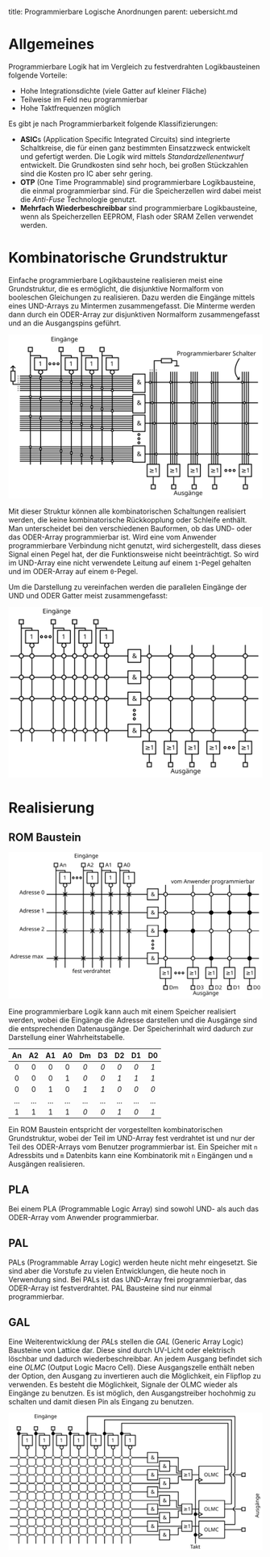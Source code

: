 title: Programmierbare Logische Anordnungen
parent: uebersicht.md

# Allgemeines
Programmierbare Logik hat im Vergleich zu festverdrahten Logikbausteinen folgende Vorteile:

* Hohe Integrationsdichte (viele Gatter auf kleiner Fläche)
* Teilweise im Feld neu programmierbar
* Hohe Taktfrequenzen möglich

Es gibt je nach Programmierbarkeit folgende Klassifizierungen:

* **ASIC**s (Application Specific Integrated Circuits) sind integrierte Schaltkreise, die für einen ganz bestimmten Einsatzzweck entwickelt und gefertigt werden. Die Logik wird mittels *Standardzellenentwurf* entwickelt. Die Grundkosten sind sehr hoch, bei großen Stückzahlen sind die Kosten pro IC aber sehr gering.
* **OTP** (One Time Programmable) sind programmierbare Logikbausteine, die einmal programmierbar sind. Für die Speicherzellen wird dabei meist die *Anti-Fuse* Technologie genutzt.
* **Mehrfach Wiederbeschreibbar** sind programmierbare Logikbausteine, wenn als Speicherzellen EEPROM, Flash oder SRAM Zellen verwendet werden.

# Kombinatorische Grundstruktur
Einfache programmierbare Logikbausteine realisieren meist eine Grundstruktur, die es ermöglicht, die disjunktive Normalform von booleschen Gleichungen zu realisieren. Dazu werden die Eingänge mittels eines UND-Arrays zu Mintermen zusammengefasst. Die Minterme werden dann durch ein ODER-Array zur disjunktiven Normalform zusammengefasst und an die Ausgangspins geführt.

![Realisierung mittels disjunktiver Minimalform](pla_extended.svg)

Mit dieser Struktur können alle kombinatorischen Schaltungen realisiert werden, die keine kombinatorische Rückkopplung oder Schleife enthält. Man  unterscheidet bei den verschiedenen Bauformen, ob das UND- oder das ODER-Array programmierbar ist. Wird eine vom Anwender programmierbare Verbindung nicht genutzt, wird sichergestellt, dass dieses Signal einen Pegel hat, der die Funktionsweise nicht beeinträchtigt. So wird im UND-Array eine nicht verwendete Leitung auf einem `1`-Pegel gehalten und im ODER-Array auf einem `0`-Pegel.

Um die Darstellung zu vereinfachen werden die parallelen Eingänge der UND und ODER Gatter meist zusammengefasst:

![Vereinfachte Darstellung](pla.svg)

# Realisierung
## ROM Baustein
![Realisierung mittels ROM](pla_rom.svg)

Eine programmierbare Logik kann auch mit einem Speicher realisiert werden, wobei die Eingänge die Adresse darstellen und die Ausgänge sind die entsprechenden Datenausgänge. Der Speicherinhalt wird dadurch zur Darstellung einer Wahrheitstabelle.

An | A2 | A1 | A0 | Dm | D3 | D2 | D1 | D0
:---:|:---:|:---:|:---:|:---:|:---:|:---:|:---:|:---:
0 | 0 | 0 | 0 | *0* | *0* | *0* | *0* | *1*
0 | 0 | 0 | 1 | *0* | *0* | *1* | *1* | *1*
0 | 0 | 1 | 0 | *1* | *1* | *0* | *0* | *0*
 ... | ... | ... | ... | ... | ... | ... | ... | ...
1 | 1 | 1 | 1 | *0* | *0* | *1* | *0* | *1*

Ein ROM Baustein entspricht der vorgestellten kombinatorischen Grundstruktur, wobei der Teil im UND-Array fest verdrahtet ist und nur der Teil des ODER-Arrays vom Benutzer programmierbar ist. Ein Speicher mit `n` Adressbits und `m` Datenbits kann eine Kombinatorik mit `n` Eingängen und `m` Ausgängen realisieren.

## PLA
Bei einem PLA (Programmable Logic Array) sind sowohl UND- als auch das ODER-Array vom Anwender programmierbar.

## PAL
PALs (Programmable Array Logic) werden heute nicht mehr eingesetzt. Sie sind aber die Vorstufe zu vielen Entwicklungen, die heute noch in Verwendung sind. Bei PALs ist das UND-Array frei programmierbar, das ODER-Array ist festverdrahtet. PAL Bausteine sind nur einmal programmierbar.

## GAL
Eine Weiterentwicklung der *PAL*s stellen die *GAL* (Generic Array Logic) Bausteine von Lattice dar. Diese sind durch UV-Licht oder elektrisch löschbar und dadurch wiederbeschreibbar. An jedem Ausgang befindet sich eine *OLMC* (Output Logic Macro Cell). Diese Ausgangszelle enthält neben der Option, den Ausgang zu invertieren auch die Möglichkeit, ein Flipflop zu verwenden. Es besteht die Möglichkeit, Signale der OLMC wieder als Eingänge zu benutzen. Es ist möglich, den Ausgangstreiber hochohmig zu schalten und damit diesen Pin als Eingang zu benutzen.

![Generic Array Logic](gal.svg)
